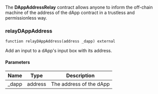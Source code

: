 The **DAppAddressRelay** contract allows anyone to inform the off-chain machine
of the address of the dApp contract in a trustless and permissionless way.

### relayDAppAddress

```solidity
function relayDAppAddress(address _dapp) external
```

Add an input to a dApp's input box with its address.

#### Parameters

| Name   | Type    | Description             |
| ------ | ------- | ----------------------- |
| \_dapp | address | The address of the dApp |

